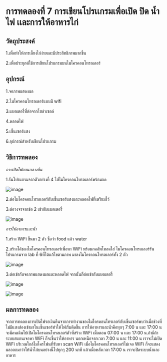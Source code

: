 # การทดลองที่ 7 การเขียนโปรเเกรมเพื่อเปิด ปิด น้ำไฟ เเละการให้อาหารไก่

## วัตถุประสงค์
1.เพื่อทำให้การเลี้ยงไก่ง่ายและมีประสิทธิภาพมากขึ้น

2.เพื่อประยุกต์ใช้การเขียนโปรแกรมบนไมโครคอนโทรลเลอร์
## อุปกรณ์
1.จอภาพแสดงผล

2.ไมโครคอนโทรลเลอร์แบบมี wifi

3.แบตเตอรี่ที่ต่อจากโซล่าเซลล์

4.หลอดไฟ

5.เซ็นเซอร์แสง

6.อุปกรณ์สำหรับเขียนโปรเเกรม
## วิธีการทดลอง
*การเปิดไฟตอนกลางคืน*

1.รันโปรแกรมจากตัวอย่างที่ 4 ใส่ไมโครคอนโทรลเลอร์พร้อมกด 

![image](https://user-images.githubusercontent.com/80879829/113187154-baa96700-9282-11eb-9ad1-5b184d577807.png)

2.ต่อไมโครคอนโทรลเลอร์กับเซ็นเซอร์แสงและหลอดไฟที่เตรียมไว้

3.ต่อวงจรจากข้อ 2 เข้ากับแบตเตอรี่

![image](https://user-images.githubusercontent.com/80879829/113187241-d1e85480-9282-11eb-89a5-958db4f50260.png)

*การให้อาหารและน้ำ*

1.สร้าง WiFi ขึ้นมา 2 ตัว ชื่อว่า food แล้ว water 

2.สร้างโค้ชลงไมโครคอนโทรลเลอร์เพื่อหา WiFi พร้อมกดอัพโหลดใส่ ไมโครคอนโทรลเลอร์รันโปรแกรมจาก lab ที่ 6ที่ได้เเก้ไขตามภาพ มาลงไมโครคอนโทรลเลอร์ทั้ง 2 ตัว 

![image](https://user-images.githubusercontent.com/80879829/113187939-a6b23500-9283-11eb-9714-c9a6d8af3633.png)

3.ต่อเข้ากับจอภาพแสดงผลและหลอดไฟ จากนั้นก็ต่อเข้ากับแบตเตอรี่

![image](https://user-images.githubusercontent.com/80879829/113188054-c6495d80-9283-11eb-8f6f-f7b1a8f9be45.png)

![image](https://user-images.githubusercontent.com/80879829/113188137-deb97800-9283-11eb-8c4e-bf9bed897ede.png)


## ผลการทดลอง
จากการทดลองการเปิดไฟรอเงินคืนจากการทำงานของไมโครคอนโทรเลอร์กับเซ็นเซอร์พบว่าเมื่อช่วงที่ไม่มีแสงส่องเข้ามาในเซ็นเซอร์ทำให้ไฟเริ่มติดขึ้น
การให้อาหารและน้ำคือทุกๆ 7:00 น และ 17:00 น จะมีคนเดินไปเปิดไมโครคอนโทรลเลอร์ตัวที่สร้าง WiFi เมื่อตอน 07:00 น เเละ 17:00 น.ถ้ามีถ้าระบบสแกนเจอหา WiFi ก็จะขึ้นว่าให้อาหาร นอกเหนือจากเวลา 7:00 น และ 11:00 น เราจะไม่เปิด WiFi บริเวณใกล้ไมโครโฟนที่รับหา scan WiFi   เมื่อไมโครคอนโทรลเลอร์ไม่เจอ WiFi ก็จะแสดงผลออกมาว่าให้น้ำไก่บนอย่างนี้ไปทุกๆ 200 นาที แล้วเมื่อหลังเวลา 17:00 น เราจะปิดระบบน้ำและอาหาร
 
